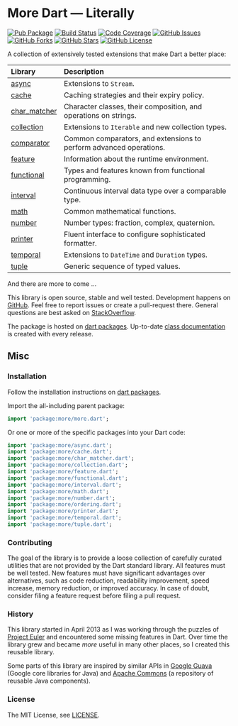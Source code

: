 More Dart — Literally
=====================

[![Pub Package](https://img.shields.io/pub/v/more.svg)](https://pub.dev/packages/more)
[![Build Status](https://github.com/renggli/dart-more/actions/workflows/dart.yml/badge.svg?branch=main)](https://github.com/renggli/dart-more/actions/workflows/dart.yml)
[![Code Coverage](https://codecov.io/gh/renggli/dart-more/branch/main/graph/badge.svg?token=b0fvRMeMBR)](https://codecov.io/gh/renggli/dart-more)
[![GitHub Issues](https://img.shields.io/github/issues/renggli/dart-more.svg)](https://github.com/renggli/dart-more/issues)
[![GitHub Forks](https://img.shields.io/github/forks/renggli/dart-more.svg)](https://github.com/renggli/dart-more/network)
[![GitHub Stars](https://img.shields.io/github/stars/renggli/dart-more.svg)](https://github.com/renggli/dart-more/stargazers)
[![GitHub License](https://img.shields.io/badge/license-MIT-blue.svg)](https://raw.githubusercontent.com/renggli/dart-more/main/LICENSE)

A collection of extensively tested extensions that make Dart a better place:

| Library                                                                                          | Description                                                        |
|:-------------------------------------------------------------------------------------------------|:-------------------------------------------------------------------|
| [async](https://pub.dev/documentation/more/latest/async/async-library.html)                      | Extensions to `Stream`.                                            | 
| [cache](https://pub.dev/documentation/more/latest/cache/cache-library.html)                      | Caching strategies and their expiry policy.                        |
| [char_matcher](https://pub.dev/documentation/more/latest/char_matcher/char_matcher-library.html) | Character classes, their composition, and operations on strings.   |
| [collection](https://pub.dev/documentation/more/latest/collection/collection-library.html)       | Extensions to `Iterable` and new collection types.                 |
| [comparator](https://pub.dev/documentation/more/latest/collection/comparator-library.html)       | Common comparators, and extensions to perform advanced operations. | 
| [feature](https://pub.dev/documentation/more/latest/feature/feature-library.html)                | Information about the runtime environment.                         |
| [functional](https://pub.dev/documentation/more/latest/functional/functional-library.html)       | Types and features known from functional programming.              |
| [interval](https://pub.dev/documentation/more/latest/interval/interval-library.html)             | Continuous interval data type over a comparable type.              |
| [math](https://pub.dev/documentation/more/latest/math/math-library.html)                         | Common mathematical functions.                                     |
| [number](https://pub.dev/documentation/more/latest/number/number-library.html)                   | Number types: fraction, complex, quaternion.                       |
| [printer](https://pub.dev/documentation/more/latest/printer/printer-library.html)                | Fluent interface to configure sophisticated formatter.             |
| [temporal](https://pub.dev/documentation/more/latest/temporal/temporal-library.html)             | Extensions to `DateTime` and `Duration` types.                     | 
| [tuple](https://pub.dev/documentation/more/latest/tuple/tuple-library.html)                      | Generic sequence of typed values.                                  |

And there are more to come ...

This library is open source, stable and well tested. Development happens on [GitHub](https://github.com/renggli/dart-more). Feel free to report issues or create a pull-request there. General questions are best asked on [StackOverflow](https://stackoverflow.com/questions/tagged/more+dart).

The package is hosted on [dart packages](https://pub.dev/packages/more). Up-to-date [class documentation](https://pub.dev/documentation/more/) is created with every release.


Misc
----

### Installation

Follow the installation instructions on [dart packages](https://pub.dev/packages/more/install).

Import the all-including parent package:

```dart
import 'package:more/more.dart';
```

Or one or more of the specific packages into your Dart code:

```dart
import 'package:more/async.dart';
import 'package:more/cache.dart';
import 'package:more/char_matcher.dart';
import 'package:more/collection.dart';
import 'package:more/feature.dart';
import 'package:more/functional.dart';
import 'package:more/interval.dart';
import 'package:more/math.dart';
import 'package:more/number.dart';
import 'package:more/ordering.dart';
import 'package:more/printer.dart';
import 'package:more/temporal.dart';
import 'package:more/tuple.dart';
```

### Contributing

The goal of the library is to provide a loose collection of carefully curated utilities that are not provided by the Dart standard library. All features must be well tested. New features must have significant advantages over alternatives, such as code reduction, readability improvement, speed increase, memory reduction, or improved accuracy. In case of doubt, consider filing a feature request before filing a pull request.

### History

This library started in April 2013 as I was working through the puzzles of [Project Euler](https://projecteuler.net/) and encountered some missing features in Dart. Over time the library grew and became _more_ useful in many other places, so I created this reusable library.

Some parts of this library are inspired by similar APIs in [Google Guava](https://github.com/google/guava) (Google core libraries for Java) and [Apache Commons](https://commons.apache.org/) (a repository of reusable Java components).

### License

The MIT License, see [LICENSE](https://github.com/renggli/dart-more/raw/main/LICENSE).
